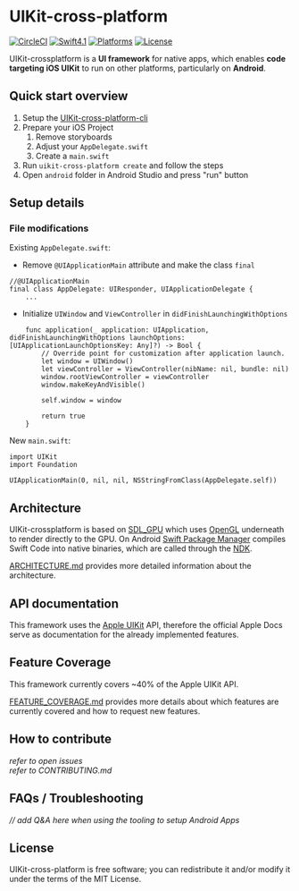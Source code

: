 # UIKit-cross-platform

[![CircleCI](https://circleci.com/gh/flowkey/UIKit-cross-platform.svg?style=shield&circle-token=2bc60653f4bb369754b04d97d324d9ba2bee6c6b)](https://circleci.com/gh/flowkey/UIKit-SDL)
[![Swift4.1](https://img.shields.io/badge/swift-4.1-orange.svg?style=flat)](https://swift.org/)
[![Platforms](https://img.shields.io/badge/platform-Android%20%7C%20macOS-lightgrey.svg)](https://swift.org/)
[![License](https://img.shields.io/badge/license-MIT-71787A.svg)](https://tldrlegal.com/license/mit-license)

UIKit-crossplatform is a **UI framework** for native apps, which enables **code targeting iOS UIKit** to run on other platforms, particularly on **Android**.<br>

## Quick start overview

1. Setup the [UIKit-cross-platform-cli](https://github.com/flowkey/UIKit-cross-platform-cli)
2. Prepare your iOS Project
    1. Remove storyboards
    2. Adjust your `AppDelegate.swift`
    3. Create a `main.swift`
3. Run `uikit-cross-platform create` and follow the steps
4. Open `android` folder in Android Studio and press "run" button

## Setup details

### File modifications

Existing `AppDelegate.swift`:
- Remove `@UIApplicationMain` attribute and make the class `final`
```
//@UIApplicationMain
final class AppDelegate: UIResponder, UIApplicationDelegate {
    ...
```
- Initialize `UIWindow` and `ViewController` in `didFinishLaunchingWithOptions`
```
    func application(_ application: UIApplication, didFinishLaunchingWithOptions launchOptions: [UIApplicationLaunchOptionsKey: Any]?) -> Bool {
        // Override point for customization after application launch.
        let window = UIWindow()
        let viewController = ViewController(nibName: nil, bundle: nil)
        window.rootViewController = viewController
        window.makeKeyAndVisible()

        self.window = window

        return true
    }
```

New `main.swift`:
```
import UIKit
import Foundation

UIApplicationMain(0, nil, nil, NSStringFromClass(AppDelegate.self))
```


## Architecture

UIKit-crossplatform is based on [SDL_GPU](https://github.com/grimfang4/sdl-gpu) which uses [OpenGL](https://www.opengl.org/) underneath to render directly to the GPU.
On Android [Swift Package Manager](https://github.com/apple/swift-package-manager) compiles Swift Code into native binaries, which are called through the [NDK](https://developer.android.com/ndk/).

[ARCHITECTURE.md](docs/ARCHITECTURE.md) provides more detailed information about the architecture.

## API documentation

This framework uses the [Apple UIKit](https://developer.apple.com/documentation/uikit) API, therefore the official Apple Docs serve as documentation for the already implemented features.

## Feature Coverage

This framework currently covers ~40% of the Apple UIKit API.

[FEATURE_COVERAGE.md](docs/FEATURE_COVERAGE.md) provides more details about which features are currently covered and how to request new features.

## How to contribute

*refer to open issues*<br>
*refer to CONTRIBUTING.md*

## FAQs / Troubleshooting

*// add Q&A here when using the tooling to setup Android Apps*

## License

UIKit-cross-platform is free software; you can redistribute it and/or modify it under the terms of the MIT License.



